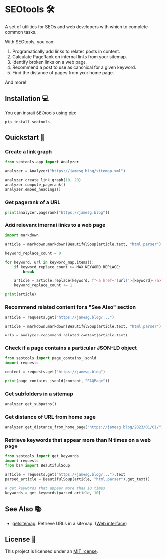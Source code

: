 # SEOtools 🛠️

A set of utilities for SEOs and web developers with which to complete common tasks.

With SEOtools, you can:

1. Programatically add links to related posts in content.
2. Calculate PageRank on internal links from your sitemap.
3. Identify broken links on a web page.
4. Recommend a post to use as canonical for a given keyword.
5. Find the distance of pages from your home page.

And more!

## Installation 💻

You can install SEOtools using pip:

```bash
pip install seotools
```

## Quickstart 🚀

### Create a link graph

```python
from seotools.app import Analyzer

analyzer = Analyzer("https://jamesg.blog/sitemap.xml")

analyzer.create_link_graph(10, 20)
analyzer.compute_pagerank()
analyzer.embed_headings()
```

### Get pagerank of a URL

```python
print(analyzer.pagerank["https://jamesg.blog"])
```

### Add relevant internal links to a web page

```python
import markdown

article = markdown.markdown(BeautifulSoup(article.text, "html.parser").get_text())

keyword_replace_count = 0

for keyword, url in keyword_map.items():
    if keyword_replace_count >= MAX_KEYWORD_REPLACE:
        break

    article = article.replace(keyword, f"<a href='{url}'>{keyword}</a>", 1)
    keyword_replace_count += 1

print(article)
```

### Recommend related content for a "See Also" section

```python
article = requests.get("https://jamesg.blog/...")

article = markdown.markdown(BeautifulSoup(article.text, "html.parser").get_text())

urls = analyzer.recommend_related_content(article.text)
```

### Check if a page contains a particular JSON-LD object

```python
from seotools import page_contains_jsonld
import requests

content = requests.get("https://jamesg.blog")

print(page_contains_jsonld(content, "FAQPage"))
```

### Get subfolders in a sitemap

```python
analyzer.get_subpaths()
```

### Get distance of URL from home page

```python
analyzer.get_distance_from_home_page("https://jamesg.blog/2023/01/01/")
```

### Retrieve keywords that appear more than N times on a web page

```python
from seotools import get_keywords
import requests
from bs4 import BeautifulSoup

article = requests.get("https://jamesg.blog/...").text
parsed_article = BeautifulSoup(article, "html.parser").get_text()

# get keywords that appear more than 10 times
keywords = get_keywords(parsed_article, 10)
```

## See Also 📚

- [getsitemap](https://github.com/capjamesg/getsitemap): Retrieve URLs in a sitemap. ([Web interface](https://getsitemapurls.com))

## License 📝

This project is licensed under an [MIT license](https://github.com/capjamesg/SEOtools/blob/main/LICENSE).